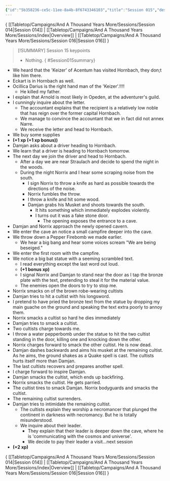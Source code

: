 ```yaml
---
{"id":"5b358236-ce5c-11ee-8a4b-8f6743346103","title":"Session 015","description":"Session 15","publish":true,"date_created":"Sunday, February 18th 2024, 1:50:42 pm","date_modified":"Saturday, April 13th 2024, 11:44:55 pm","cssclasses":["mado-heading"],"path":"Tabletop/Campaigns/And A Thousand Years More/Sessions/Session 015.md","permalink":"/tabletop/campaigns/and-a-thousand-years-more/sessions/session-015/","PassFrontmatter":true}
---
```



{ [[Tabletop/Campaigns/And A Thousand Years More/Sessions/Session 014\|Session 014]] | [[Tabletop/Campaigns/And A Thousand Years More/Sessions/index\|Overview]] | [[Tabletop/Campaigns/And A Thousand Years More/Sessions/Session 016\|Session 016]] }

> [!SUMMARY] Session 15 keypoints
> - Nothing.
{ #Session015summary}


- We heard that the 'Keizer' of Acentum has visited Hornbach, they don;t like him there.
- Eckart is in Hornbach as well.
- Ocillica Darius is the right hand man of the 'Keizer'.!!!!
	- He killed my father.
- I explain that Arnold is most likely in Opeden, at the adventurer's guild.
- I cunningly inquire about the letter.
	- The accountant explains that the recipient is a relatively low noble that has reign over the former capital Hornbach.
	- We manage to convince the accountant that we in fact did not annex Narre.
	- We receive the letter and head to Hornbach.
- We buy some supplies
- **(+1 xp (+1 xp bonus))**
- Damjan asks about a driver heading to Hornbach.
- We learn that a driver is heading to Hornbach tomorrow.
- The next day we join the driver and head to Hornbach.
	- After a day we are near Straulach and decide to spend the night in the woods.
	- During the night Norrix and I hear some scraping noise from the south.
		- I sign Norrix to throw a knife as hard as possible towards the directions of the noise.
		- Norrix fumbles the throw.
		- I throw a knife and hit some wood.
		- Damjan grabs his Musket and shoots towards the south.
			- It hits something which immediately explodes violently.
			- I turns out it was a fake stone door.
				- The opening exposes the entrance to a cave.
- Damjan and Norrix approach the newly opened cavern.
- We enter the cave an notice a small campfire deeper into the cave.
- We throw down a Pepper Firebomb we made earlier.
	- We hear a big bang and hear some voices scream "We are being beseiged."
- We enter the first room with the campfire.
- We notice a big bat statue with a seeming scrambled text.
	- I read everything except the last word out loud.
	- **(+1 bonus xp)**
	- I signal Norrix and Damjan to stand near the door as I tap the bronze plate with the text, pretending to steal it for the material value.
	- The enemies open the doors to try to stop me.
- Norrix smacks on of the brown robe-wearing cultists
- Damjan tries to hit a cultist with his longsword.
- I pretend to have pried the bronze text from the statue by dropping my main guache on the ground and speaking the text extra poorly to annoy them.
- Norrix smacks a cultist so hard he dies immediately
- Damjan tries to smack a cultist.
- Two cultists charge towards me.
- I throw a water pepperbomb under the statue to hit the two cultist standing in the door, killing one and knocking down the other.
- Norrix charges forward to smack the other cultist. He is now dead.
- Damjan dashes backwards and aims his musket at the remaining cultist. As he aims, the ground shakes as a Quake spell is cast. The cultists hurts itself more than Damjan.
- The last cultists recovers and prepares another spell.
- I charge forward to inspire Damjan.
- Damjan smacks the cultist, which ends up backfiring.
- Norrix smacks the cultist. He gets parried.
- The cultist tires to smack Damjan. Norrix bodyguards and smacks the cultist.
- The remaining cultist surrenders.
- Damjan tries to intimidate the remaining cultist.
	- The cultists explain they worship a necromancer that plunged the continent in darkness with necromancy. But he is totally misunderstood.
	- We inquire about their leader.
		- They explain that their leader is deeper down the cave, where he is 'communicating with the cosmos and universe'.
		- We decide to pay their leader a visit…next session
- **(+2 xp)**

{ [[Tabletop/Campaigns/And A Thousand Years More/Sessions/Session 014\|Session 014]] | [[Tabletop/Campaigns/And A Thousand Years More/Sessions/index\|Overview]] | [[Tabletop/Campaigns/And A Thousand Years More/Sessions/Session 016\|Session 016]] }
